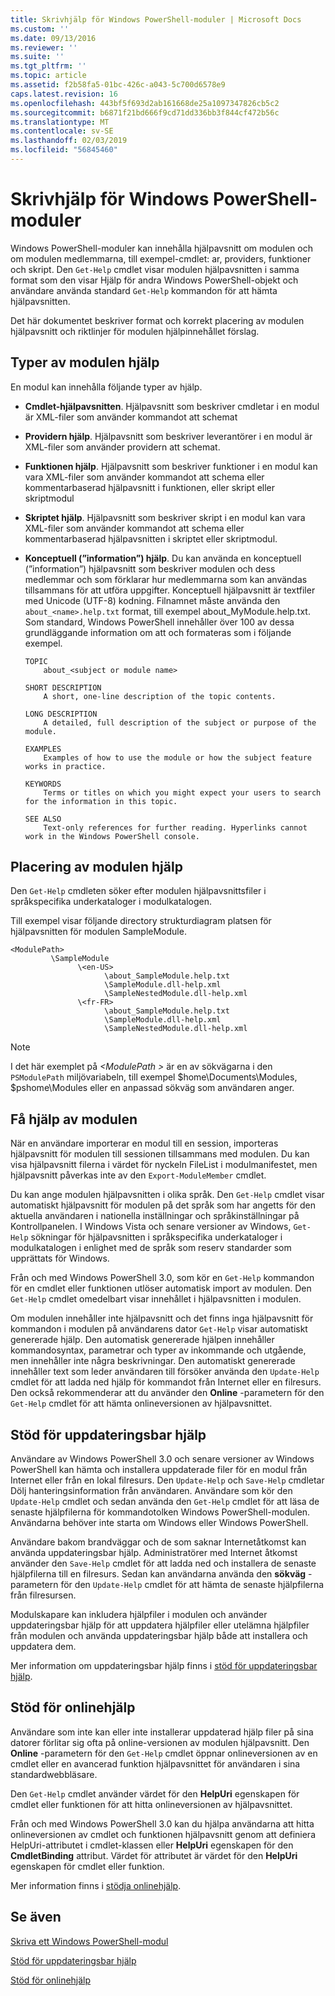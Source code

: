 ```yaml
---
title: Skrivhjälp för Windows PowerShell-moduler | Microsoft Docs
ms.custom: ''
ms.date: 09/13/2016
ms.reviewer: ''
ms.suite: ''
ms.tgt_pltfrm: ''
ms.topic: article
ms.assetid: f2b58fa5-01bc-426c-a043-5c700d6578e9
caps.latest.revision: 16
ms.openlocfilehash: 443bf5f693d2ab161668de25a1097347826cb5c2
ms.sourcegitcommit: b6871f21bd666f9cd71dd336bb3f844cf472b56c
ms.translationtype: MT
ms.contentlocale: sv-SE
ms.lasthandoff: 02/03/2019
ms.locfileid: "56845460"
---
```

# <a name="writing-help-for-windows-powershell-modules"></a>Skrivhjälp för Windows PowerShell-moduler

Windows PowerShell-moduler kan innehålla hjälpavsnitt om modulen och om modulen medlemmarna, till exempel-cmdlet: ar, providers, funktioner och skript. Den `Get-Help` cmdlet visar modulen hjälpavsnitten i samma format som den visar Hjälp för andra Windows PowerShell-objekt och användare använda standard `Get-Help` kommandon för att hämta hjälpavsnitten.

Det här dokumentet beskriver format och korrekt placering av modulen hjälpavsnitt och riktlinjer för modulen hjälpinnehållet förslag.

## <a name="types-of-module-help"></a>Typer av modulen hjälp

En modul kan innehålla följande typer av hjälp.

- **Cmdlet-hjälpavsnitten**. Hjälpavsnitt som beskriver cmdletar i en modul är XML-filer som använder kommandot att schemat

- **Providern hjälp**. Hjälpavsnitt som beskriver leverantörer i en modul är XML-filer som använder providern att schemat.

- **Funktionen hjälp**. Hjälpavsnitt som beskriver funktioner i en modul kan vara XML-filer som använder kommandot att schema eller kommentarbaserad hjälpavsnitt i funktionen, eller skript eller skriptmodul

- **Skriptet hjälp**. Hjälpavsnitt som beskriver skript i en modul kan vara XML-filer som använder kommandot att schema eller kommentarbaserad hjälpavsnitten i skriptet eller skriptmodul.

- **Konceptuell (”information”) hjälp**. Du kan använda en konceptuell (”information”) hjälpavsnitt som beskriver modulen och dess medlemmar och som förklarar hur medlemmarna som kan användas tillsammans för att utföra uppgifter. Konceptuell hjälpavsnitt är textfiler med Unicode (UTF-8) kodning. Filnamnet måste använda den `about_<name>.help.txt` format, till exempel about_MyModule.help.txt. Som standard, Windows PowerShell innehåller över 100 av dessa grundläggande information om att och formateras som i följande exempel.

  ```
  TOPIC
      about_<subject or module name>

  SHORT DESCRIPTION
      A short, one-line description of the topic contents.

  LONG DESCRIPTION
      A detailed, full description of the subject or purpose of the module.

  EXAMPLES
      Examples of how to use the module or how the subject feature works in practice.

  KEYWORDS
      Terms or titles on which you might expect your users to search for the information in this topic.

  SEE ALSO
      Text-only references for further reading. Hyperlinks cannot work in the Windows PowerShell console.

  ```

## <a name="placement-of-module-help"></a>Placering av modulen hjälp

Den `Get-Help` cmdleten söker efter modulen hjälpavsnittsfiler i språkspecifika underkataloger i modulkatalogen.

Till exempel visar följande directory strukturdiagram platsen för hjälpavsnitten för modulen SampleModule.

```
<ModulePath>
         \SampleModule
               \<en-US>
                     \about_SampleModule.help.txt
                     \SampleModule.dll-help.xml
                     \SampleNestedModule.dll-help.xml
               \<fr-FR>
                     \about_SampleModule.help.txt
                     \SampleModule.dll-help.xml
                     \SampleNestedModule.dll-help.xml

```

> [!NOTE]
> I det här exemplet på  *\<ModulePath >* är en av sökvägarna i den `PSModulePath` miljövariabeln, till exempel $home\Documents\Modules, $pshome\Modules eller en anpassad sökväg som användaren anger.

## <a name="getting-module-help"></a>Få hjälp av modulen

När en användare importerar en modul till en session, importeras hjälpavsnitt för modulen till sessionen tillsammans med modulen. Du kan visa hjälpavsnitt filerna i värdet för nyckeln FileList i modulmanifestet, men hjälpavsnitt påverkas inte av den `Export-ModuleMember` cmdlet.

Du kan ange modulen hjälpavsnitten i olika språk. Den `Get-Help` cmdlet visar automatiskt hjälpavsnitt för modulen på det språk som har angetts för den aktuella användaren i nationella inställningar och språkinställningar på Kontrollpanelen. I Windows Vista och senare versioner av Windows, `Get-Help` sökningar för hjälpavsnitten i språkspecifika underkataloger i modulkatalogen i enlighet med de språk som reserv standarder som upprättats för Windows.

Från och med Windows PowerShell 3.0, som kör en `Get-Help` kommandon för en cmdlet eller funktionen utlöser automatisk import av modulen. Den `Get-Help` cmdlet omedelbart visar innehållet i hjälpavsnitten i modulen.

Om modulen innehåller inte hjälpavsnitt och det finns inga hjälpavsnitt för kommandon i modulen på användarens dator `Get-Help` visar automatiskt genererade hjälp. Den automatisk genererade hjälpen innehåller kommandosyntax, parametrar och typer av inkommande och utgående, men innehåller inte några beskrivningar. Den automatiskt genererade innehåller text som leder användaren till försöker använda den `Update-Help` cmdlet för att ladda ned hjälp för kommandot från Internet eller en filresurs. Den också rekommenderar att du använder den **Online** -parametern för den `Get-Help` cmdlet för att hämta onlineversionen av hjälpavsnittet.

## <a name="supporting-updatable-help"></a>Stöd för uppdateringsbar hjälp

Användare av Windows PowerShell 3.0 och senare versioner av Windows PowerShell kan hämta och installera uppdaterade filer för en modul från Internet eller från en lokal filresurs. Den `Update-Help` och `Save-Help` cmdletar Dölj hanteringsinformation från användaren. Användare som kör den `Update-Help` cmdlet och sedan använda den `Get-Help` cmdlet för att läsa de senaste hjälpfilerna för kommandotolken Windows PowerShell-modulen. Användarna behöver inte starta om Windows eller Windows PowerShell.

Användare bakom brandväggar och de som saknar Internetåtkomst kan använda uppdateringsbar hjälp. Administratörer med Internet åtkomst använder den `Save-Help` cmdlet för att ladda ned och installera de senaste hjälpfilerna till en filresurs. Sedan kan användarna använda den **sökväg** -parametern för den `Update-Help` cmdlet för att hämta de senaste hjälpfilerna från filresursen.

Modulskapare kan inkludera hjälpfiler i modulen och använder uppdateringsbar hjälp för att uppdatera hjälpfiler eller utelämna hjälpfiler från modulen och använda uppdateringsbar hjälp både att installera och uppdatera dem.

Mer information om uppdateringsbar hjälp finns i [stöd för uppdateringsbar hjälp](./supporting-updatable-help.md).

## <a name="supporting-online-help"></a>Stöd för onlinehjälp

Användare som inte kan eller inte installerar uppdaterad hjälp filer på sina datorer förlitar sig ofta på online-versionen av modulen hjälpavsnitt. Den **Online** -parametern för den `Get-Help` cmdlet öppnar onlineversionen av en cmdlet eller en avancerad funktion hjälpavsnittet för användaren i sina standardwebbläsare.

Den `Get-Help` cmdlet använder värdet för den **HelpUri** egenskapen för cmdlet eller funktionen för att hitta onlineversionen av hjälpavsnittet.

Från och med Windows PowerShell 3.0 kan du hjälpa användarna att hitta onlineversionen av cmdlet och funktionen hjälpavsnitt genom att definiera HelpUri-attributet i cmdlet-klassen eller **HelpUri** egenskapen för den **CmdletBinding** attribut. Värdet för attributet är värdet för den **HelpUri** egenskapen för cmdlet eller funktion.

Mer information finns i [stödja onlinehjälp](./supporting-online-help.md).

## <a name="see-also"></a>Se även

[Skriva ett Windows PowerShell-modul](./writing-a-windows-powershell-module.md)

[Stöd för uppdateringsbar hjälp](./supporting-updatable-help.md)

[Stöd för onlinehjälp](./supporting-online-help.md)